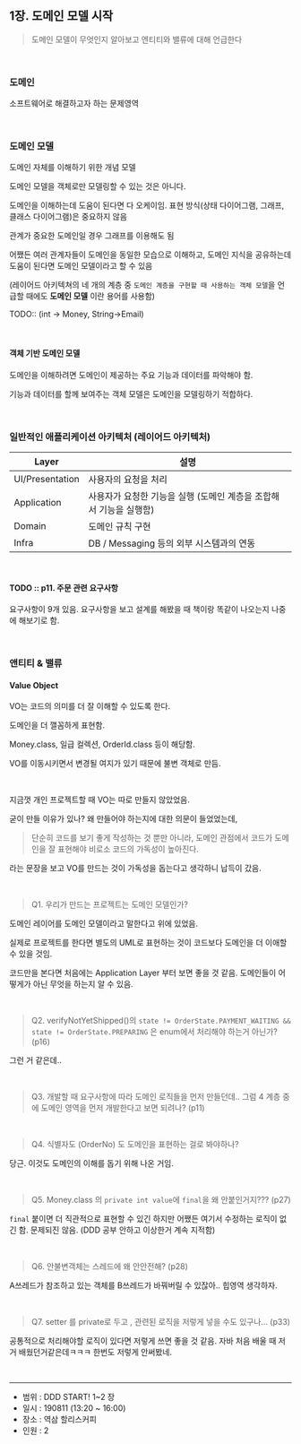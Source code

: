 ## 1장. 도메인 모델 시작

> 도메인 모델이 무엇인지 알아보고 엔티티와 밸류에 대해 언급한다

&nbsp;

### 도메인

소프트웨어로 해결하고자 하는 문제영역

&nbsp;

### 도메인 모델

도메인 자체를 이해하기 위한 개념 모델

도메인 모델을 객체로만 모델링할 수 있는 것은 아니다.
 
도메인을 이해하는데 도움이 된다면 다 오케이임. 표현 방식(상태 다이어그램, 그래프, 클래스 다이어그램)은 중요하지 않음

관계가 중요한 도메인일 경우 그래프를 이용해도 됨

어쨌든 여러 관계자들이 도메인을 동일한 모습으로 이해하고, 도메인 지식을 공유하는데 도움이 된다면 도메인 모델이라고 할 수 있음

(레이어드 아키텍쳐의 네 개의 계층 중 `도메인 계층을 구현할 때 사용하는 객체 모델`을 언급할 때에도 **도메인 모델** 이란 용어를 사용함)

TODO:: (int -> Money, String->Email)

&nbsp;

#### 객체 기반 도메인 모델

도메인을 이해하려면 도메인이 제공하는 주요 기능과 데이터를 파악해야 함.

기능과 데이터를 할께 보여주는 객체 모델은 도메인을 모델링하기 적합하다.

&nbsp;

### 일반적인 애플리케이션 아키텍처 (레이어드 아키텍처)

|Layer|설명|
|--|--|
|UI/Presentation|사용자의 요청을 처리|
|Application|사용자가 요청한 기능을 실행 (도메인 계층을 조합해서 기능을 실행함)|
|Domain|도메인 규칙 구현|
|Infra|DB / Messaging 등의 외부 시스템과의 연동|

&nbsp;

#### TODO :: p11. 주문 관련 요구사항

요구사항이 9개 있음. 요구사항을 보고 설계를 해봤을 때 책이랑 똑같이 나오는지 나중에 해보기로 함.

&nbsp;
&nbsp;

### 앤티티 & 밸류


#### Value Object

VO는 코드의 의미를 더 잘 이해할 수 있도록 한다.

도메인을 더 깰꼼하게 표현함.

Money.class, 일급 컬렉션, OrderId.class 등이 해당함.

VO를 이동시키면서 변경될 여지가 있기 때문에 불변 객체로 만듬.

&nbsp;

지금껏 개인 프로젝트할 때 VO는 따로 만들지 않았었음.

굳이 만들 이유가 있나? 왜 만들어야 하는지에 대한 의문이 들었었는데,

> 단순히 코드를 보기 좋게 작성하는 것 뿐만 아니라, 도메인 관점에서 코드가 도메인을 잘 표현해야 비로소 코드의 가독성이 높아진다.

라는 문장을 보고 VO를 만드는 것이 가독성을 돕는다고 생각하니 납득이 갔음. 

&nbsp;
&nbsp;
&nbsp;

> Q1. 우리가 만드는 프로젝트는 도메인 모델인가?  

도메인 레이어를 도메인 모델이라고 말한다고 위에 있었음.

실제로 프로젝트를 한다면 별도의 UML로 표현하는 것이 코드보다 도메인을 더 이애할 수 있을 것임.

코드만을 본다면 처음에는 Application Layer 부터 보면 좋을 것 같음. 도메인들이 어떻게가 아닌 무엇을 하는지 알 수 있음.

&nbsp;

> Q2. verifyNotYetShipped()의 `state != OrderState.PAYMENT_WAITING && state != OrderState.PREPARING` 은 enum에서 처리해야 하는거 아닌가? (p16)

그런 거 같은데..

&nbsp;

> Q3. 개발할 때 요구사항에 따라 도메인 로직들을 먼저 만들던데.. 그럼 4 계층 중에 도메인 영역을 먼저 개발한다고 보면 되려나? (p11)

&nbsp;

> Q4. 식별자도 (OrderNo) 도 도메인을 표현하는 걸로 봐야하나?

당근. 이것도 도메인의 이해를 돕기 위해 나온 거임.

&nbsp;

> Q5. Money.class 의 `private int value`에 `final`을 왜 안붙인거지??? (p27)

`final` 붙이면 더 직관적으로 표현할 수 있긴 하지만 어쨌든 여기서 수정하는 로직이 없긴 함. 문제되진 않음. (DDD 공부 안하고 이상한거 계속 지적함)

&nbsp;

> Q6. 안불변객체는 스레드에 왜 안안전해? (p28)

A쓰레드가 참조하고 있는 객체를 B쓰레드가 바꿔버릴 수 있잖아.. 힙영역 생각하자.

&nbsp;

> Q7. setter 를 private로 두고 , 관련된 로직을 저렇게 넣을 수도 있구나... (p33)

공통적으로 처리해야할 로직이 있다면 저렇게 쓰면 좋을 것 같음. 자바 처음 배울 때 저거 배웠던거같은데ㅋㅋㅋ 한번도 저렇게 안써봤네.

&nbsp;
&nbsp;

---

- 범위 : DDD START! 1~2 장
- 일시 : 190811 (13:20 ~ 16:00)
- 장소 : 역삼 할리스커피
- 인원 : 2
